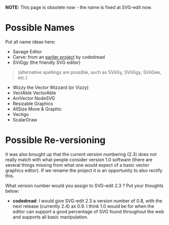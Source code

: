 **NOTE:** This page is obsolete now - the name is fixed at SVG-edit now.

# Possible Names #

Put all name ideas here:

  * Savage Editor
  * Carve: from an [earlier project](http://codedread.com/carve/) by codedread
  * SViGgy (the friendly SVG editor)
> (alternative spellings are possible, such as SViiGy, SViiGgy, SViiGee, etc.)
  * Wizzy the Vector Wizzard (or Vizzy)
  * VectAble VectorAble
  * AniVector NodeSVG
  * Resizable Graphics
  * AllSize Move & Graphic
  * Vectigo
  * ScalarDraw

# Possible Re-versioning #

It was also brought up that the current version numbering (2.3) does not really match with what people consider version 1.0 software (there are several things missing from what one would expect of a basic vector graphics editor).  If we rename the project it is an opportunity to also rectify this.

What version number would you assign to SVG-edit 2.3 ?  Put your thoughts below:

  * **codedread**: I would give SVG-edit 2.3 a version number of 0.8, with the next release (currently 2.4) as 0.9.  I think 1.0 would be for when the editor can support a good percentage of SVG found throughout the web and supports all basic manipulation.